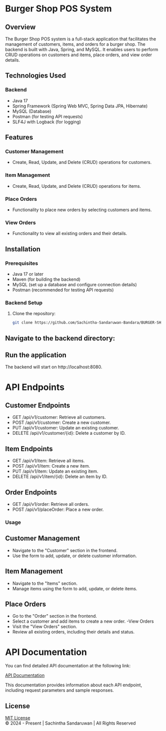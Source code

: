 # Burger Shop POS System

## Overview

The Burger Shop POS system is a full-stack application that facilitates the management of customers, items, and orders for a burger shop. The backend is built with Java, Spring, and MySQL. It enables users to perform CRUD operations on customers and items, place orders, and view order details.

## Technologies Used

### Backend
- Java 17
- Spring Framework (Spring Web MVC, Spring Data JPA, Hibernate)
- MySQL (Database)
- Postman (for testing API requests)
- SLF4J with Logback (for logging)

## Features

### Customer Management
- Create, Read, Update, and Delete (CRUD) operations for customers.

### Item Management
- Create, Read, Update, and Delete (CRUD) operations for items.

### Place Orders
- Functionality to place new orders by selecting customers and items.

### View Orders
- Functionality to view all existing orders and their details.

## Installation

### Prerequisites
- Java 17 or later
- Maven (for building the backend)
- MySQL (set up a database and configure connection details)
- Postman (recommended for testing API requests)

### Backend Setup
1. Clone the repository:
   ```bash
   git clone https://github.com/Sachintha-Sandaruwan-Bandara/BURGER-SHOP-POS-BACKEND-SPRING.git
## Navigate to the backend directory:

## Run the application
The backend will start on http://localhost:8080.
# API Endpoints
## Customer Endpoints
- GET /api/v1/customer: Retrieve all customers.
- POST /api/v1/customer: Create a new customer.
- PUT /api/v1/customer: Update an existing customer.
- DELETE /api/v1/customer/{id}: Delete a customer by ID.
## Item Endpoints
- GET /api/v1/item: Retrieve all items.
- POST /api/v1/item: Create a new item.
- PUT /api/v1/item: Update an existing item.
- DELETE /api/v1/item/{id}: Delete an item by ID.
## Order Endpoints
- GET /api/v1/order: Retrieve all orders.
- POST /api/v1/placeOrder: Place a new order.
### Usage
## Customer Management
- Navigate to the "Customer" section in the frontend.
- Use the form to add, update, or delete customer information.
## Item Management
- Navigate to the "Items" section.
- Manage items using the form to add, update, or delete items.
## Place Orders
- Go to the "Order" section in the frontend.
- Select a customer and add items to create a new order.
-View Orders
- Visit the "View Orders" section.
- Review all existing orders, including their details and status.
# API Documentation
You can find detailed API documentation at the following link:

<a href="https://documenter.getpostman.com/view/34708061/2sAXxV6A19" target="_blank">API Documentation</a>

This documentation provides information about each API endpoint, including request parameters and sample responses.

## License
<a href="https://documenter.getpostman.com/view/34708061/2sAXxV6A19" target="_blank">MIT License</a> <br>
© 2024 - Present | Sachintha Sandaruwan | All Rights Reserved

